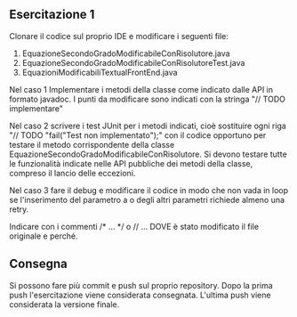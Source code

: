 ## Esercitazione 1
Clonare il codice sul proprio IDE e modificare i seguenti file:

1. EquazioneSecondoGradoModificabileConRisolutore.java
2. EquazioneSecondoGradoModificabileConRisolutoreTest.java
3. EquazioniModificabiliTextualFrontEnd.java

Nel caso 1 Implementare i metodi della classe come indicato dalle API in formato javadoc. I punti da modificare sono indicati con la stringa "// TODO implementare"

Nel caso 2 scrivere i test JUnit per i metodi indicati, cioè sostituire ogni riga "// TODO "fail("Test non implementato");"  con il codice opportuno per testare il metodo corrispondente della classe EquazioneSecondoGradoModificabileConRisolutore. Si devono testare tutte le funzionalità indicate nelle API pubbliche dei metodi della classe, compreso il lancio delle eccezioni.

Nel caso 3 fare il debug e modificare il codice in modo che non vada in loop se l'inserimento del parametro a o degli altri parametri richiede almeno una retry.

Indicare con i commenti /* ... */ o // ... DOVE è stato modificato il file originale e perché.

## Consegna

Si possono fare più commit e push sul proprio repository. Dopo la prima push l'esercitazione viene considerata consegnata.
L'ultima push viene considerata la versione finale.